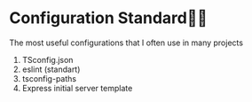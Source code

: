 # Configuration Standard🔧🔧
The most useful configurations that I often use in many projects
1. TSconfig.json
2. eslint (standart)
3. tsconfig-paths
4. Express initial server template
